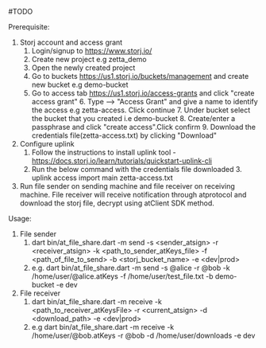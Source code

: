 #TODO

Prerequisite:
1. Storj account and access grant
   1. Login/signup to https://www.storj.io/
   2. Create new project e.g zetta_demo
   3. Open the newly created project
   4. Go to buckets https://us1.storj.io/buckets/management and create new bucket e.g demo-bucket
   5. Go to access tab https://us1.storj.io/access-grants and click "create access grant"
      6. Type --> "Access Grant" and give a name to identify the access e.g zetta-access. Click continue
      7. Under bucket select the bucket that you created i.e demo-bucket
      8. Create/enter a passphrase and click "create access".Click confirm
      9. Download the credentials file(zetta-access.txt) by clicking "Download" 
2. Configure uplink
   1. Follow the instructions to install uplink tool - https://docs.storj.io/learn/tutorials/quickstart-uplink-cli
   2. Run the below command with the credentials file downloaded 
      3. uplink access import main zetta-access.txt
3. Run file sender on sending machine and file receiver on receiving machine. File receiver will receive notification through
   atprotocol and download the storj file, decrypt using atClient SDK method.

Usage: 
1. File sender
   1. dart bin/at_file_share.dart -m send -s <sender_atsign> -r <receiver_atsign> -k <path_to_sender_atKeys_file> -f <path_of_file_to_send> -b <storj_bucket_name> -e <dev|prod>
   2. e.g. dart bin/at_file_share.dart -m send -s @alice -r @bob -k /home/user/@alice.atKeys -f /home/user/test_file.txt  -b demo-bucket -e dev
2. File receiver 
   1. dart bin/at_file_share.dart -m receive -k <path_to_receiver_atKeysFile> -r <current_atsign> -d <download_path> -e <dev|prod>
   2. e.g dart bin/at_file_share.dart -m receive -k /home/user/@bob.atKeys -r @bob -d /home/user/downloads -e dev